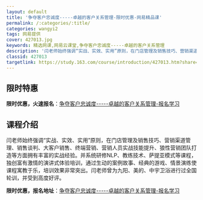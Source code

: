 ```yaml
---
layout: default
title: '争夺客户忠诚度-----卓越的客户关系管理-限时优惠-网易精品课'
permalink: /:categories/:title/
categories: wangyi2
tags: 网易提供
cover: 427013.jpg
keywords: 精选网课,网易云课堂,争夺客户忠诚度-----卓越的客户关系管理
description: '闫老师始终强调“实战、实效、实用”原则，在门店管理及销售技巧、营销渠道管理、销售谈判、大客户销售、终端营销、营销人员实战'
classid: 427013
targetlink: https://study.163.com/course/introduction/427013.htm?share=1&shareId=1025206652&utm_campaign=share&utm_medium=iphoneShare&utm_source=&utm_u=1025206652
---
```


## 限时特惠

**限时优惠，火速报名**：[争夺客户忠诚度-----卓越的客户关系管理-报名学习](https://study.163.com/course/introduction/427013.htm?share=1&shareId=1025206652&utm_campaign=share&utm_medium=iphoneShare&utm_source=&utm_u=1025206652)

## 课程介绍

闫老师始终强调“实战、实效、实用”原则，在门店管理及销售技巧、营销渠道管理、销售谈判、大客户销售、终端营销、营销人员实战技能提升、狼性营销团队打造等方面拥有丰富的实战经验。并系统研修NLP、教练技术、萨提亚模式等课程，独创富有激情的演讲式体验培训，通过生动的案例故事、经典的游戏、情景演练使课程寓教于乐，培训效果非常突出。闫老师曾为九阳、美的、中宇卫浴进行过全国轮训，并受到高度好评。

**限时优惠，报名地址**：[争夺客户忠诚度-----卓越的客户关系管理-报名学习](https://study.163.com/course/introduction/427013.htm?share=1&shareId=1025206652&utm_campaign=share&utm_medium=iphoneShare&utm_source=&utm_u=1025206652)

